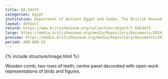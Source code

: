 ```yaml
---
title: EA.54475
categories: Egypt
institution: Department of Ancient Egypt and Sudan, The British Museum
layout: default
record: https://www.britishmuseum.org/collection/object/Y_EA54475
large: https://media.britishmuseum.org/media/Repository/Documents/2014_11/4_19/25855c9c_0357_44d4_9f98_a3d9013d877d/mid_01188825_001.jpg
preview: https://media.britishmuseum.org/media/Repository/Documents/2014_11/4_19/25855c9c_0357_44d4_9f98_a3d9013d877d/small_01188825_001.jpg
period: 400-600 CE
---
```

{% include structure/image.html %}

Wooden comb; two rows of teeth; centre panel decorated with open-work representations of birds and figures.
